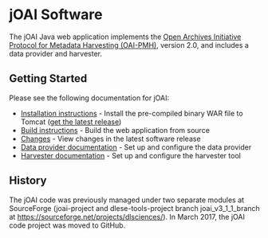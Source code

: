 # jOAI Software

The jOAI Java web application implements the [Open Archives Initiative Protocol for Metadata Harvesting (OAI-PMH)](http://openarchives.org/), version 2.0,
and includes a data provider and harvester.

## Getting Started

Please see the following documentation for jOAI:
- [Installation instructions](web/docs/INSTALL.txt) - Install the pre-compiled binary WAR file to Tomcat ([get the latest release](https://github.com/NCAR/joai-project/releases/latest))
- [Build instructions](web/docs/BUILD_INSTRUCTIONS.txt) - Build the web application from source
- [Changes](web/docs/CHANGES.txt) - View changes in the latest software release
- [Data provider documentation](https://uc.dls.ucar.edu/joai/docs/provider.jsp) - Set up and configure the data provider
- [Harvester documentation](https://uc.dls.ucar.edu/joai/docs/harvester.jsp) - Set up and configure the harvester tool

## History

The jOAI code was previously managed under two separate modules at SourceForge 
(joai-project and dlese-tools-project branch joai_v3_1_1_branch at 
https://sourceforge.net/projects/dlsciences/).
In March 2017, the jOAI code project was moved to GitHub.

